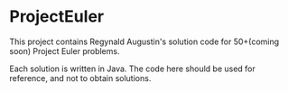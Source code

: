 ProjectEuler
============
This project contains Regynald Augustin's solution code for 50+(coming soon) Project Euler problems.

Each solution is written in Java. The code here should be used for reference, and not to obtain solutions. 
